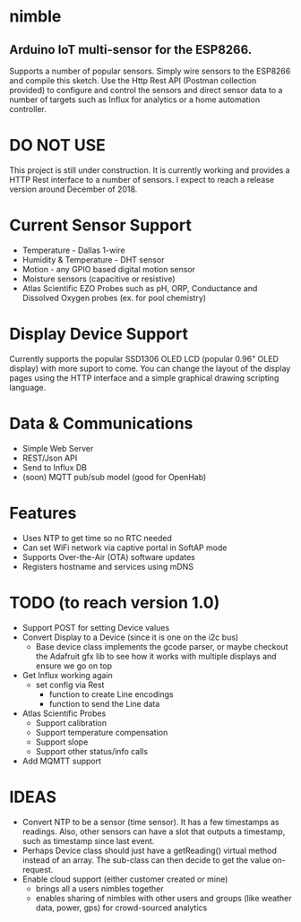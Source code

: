 # nimble
## Arduino IoT multi-sensor for the ESP8266. 
Supports a number of popular sensors. Simply wire sensors to the ESP8266 and compile this sketch. Use the Http Rest API (Postman collection provided) to configure and control the sensors and direct sensor data to a number of targets such as Influx for analytics or a home automation controller.

# DO NOT USE
This project is still under construction. It is currently working and provides a HTTP Rest interface to a number of sensors. I expect to reach a release version around December of 2018.

# Current Sensor Support
* Temperature - Dallas 1-wire
* Humidity & Temperature - DHT sensor
* Motion - any GPIO based digital motion sensor
* Moisture sensors (capacitive or resistive)
* Atlas Scientific EZO Probes such as pH, ORP, Conductance and Dissolved Oxygen probes (ex. for pool chemistry)

# Display Device Support
Currently supports the popular SSD1306 OLED LCD (popular 0.96" OLED display) with more suport to come. You can change the layout of the display pages using the HTTP interface and a simple graphical drawing scripting language.

# Data & Communications
* Simple Web Server
* REST/Json API
* Send to Influx DB
* (soon) MQTT pub/sub model (good for OpenHab)

# Features
* Uses NTP to get time so no RTC needed
* Can set WiFi network via captive portal in SoftAP mode
* Supports Over-the-Air (OTA) software updates
* Registers hostname and services using mDNS

# TODO (to reach version 1.0)
* Support POST for setting Device values
* Convert Display to a Device (since it is one on the i2c bus)
     * Base device class implements the gcode parser, or maybe checkout the Adafruit gfx lib to see how it works with multiple displays and ensure we go on top
* Get Influx working again
  * set config via Rest
     * function to create Line encodings
     * function to send the Line data
* Atlas Scientific Probes
     * Support calibration
     * Support temperature compensation
     * Support slope
     * Support other status/info calls
* Add MQMTT support
   
# IDEAS
* Convert NTP to be a sensor (time sensor). It has a few timestamps as readings. Also, other sensors can have a slot that outputs a timestamp, such as timestamp since last event.
* Perhaps Device class should just have a getReading() virtual method instead of an array. The sub-class can then decide to get the value on-request.
* Enable cloud support (either customer created or mine)
     * brings all a users nimbles together
     * enables sharing of nimbles with other users and groups (like weather data, power, gps) for crowd-sourced analytics
   
   
